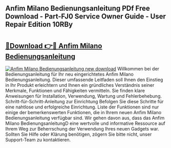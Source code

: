 ## Anfim Milano Bedienungsanleitung PDf Free Download - Part-FJ0 Service Owner Guide - User Repair Edition 10RBy

# <h2><a href="http://df5q2qi.blite.top/?on=Anfim+Milano+Bedienungsanleitung">🔗Download 👉🔴 Anfim Milano Bedienungsanleitung</a></h2>

[![Anfim Milano Bedienungsanleitung new download](https://i.imgur.com/lujVjoI.png)](http://df5q2qi.blite.top/?on=Anfim+Milano+Bedienungsanleitung)
Willkommen bei der Bedienungsanleitung für Ihr neu eingerichtetes Anfim Milano Bedienungsanleitung. Dieser umfassende Leitfaden soll Ihnen den Einstieg in Ihr Produkt erleichtern und Ihnen ein gründliches Verständnis seiner Merkmale, Funktionen und Fähigkeiten vermitteln. Sie finden klare Anweisungen für Installation, Verwendung, Wartung und Fehlerbehebung. Schritt-für-Schritt-Anleitung zur Einrichtung Befolgen Sie diese Schritte für eine nahtlose und erfolgreiche Einrichtung. Liste der Funktionen sind nur einige der bemerkenswerten Funktionen, die in Ihrem neuen Anfim Milano Bedienungsanleitung verfügbar sind. Wir gehen davon aus, dass das Anfim Milano BedienungsanleitungD eine wertvolle und informative Ressource auf Ihrem Weg zur Beherrschung der Verwendung Ihres neuen Gadgets war. Sollten Sie Hilfe oder Klärung benötigen, zögern Sie bitte nicht, unser Support-Team zu kontaktieren.
